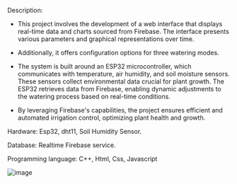Description:
- This project involves the development of a web interface that displays real-time data and charts sourced from Firebase. The interface presents various parameters and graphical representations over time. 
- Additionally, it offers configuration options for three watering modes.

- The system is built around an ESP32 microcontroller, which communicates with temperature, air humidity, and soil moisture sensors. These sensors collect environmental data crucial for plant growth. 
The ESP32 retrieves data from Firebase, enabling dynamic adjustments to the watering process based on real-time conditions.

- By leveraging Firebase's capabilities, the project ensures efficient and automated irrigation control, optimizing plant health and growth.

Hardware: Esp32, dht11, Soil Humidity Sensor.

Database: Realtime Firebase service.

Programming language: C++, Html, Css, Javascript

![image](https://github.com/Lelouch2503/AutomaticFarm/assets/107485957/da1c2ec1-7b30-47dc-8b51-29a8a564956f)

 
